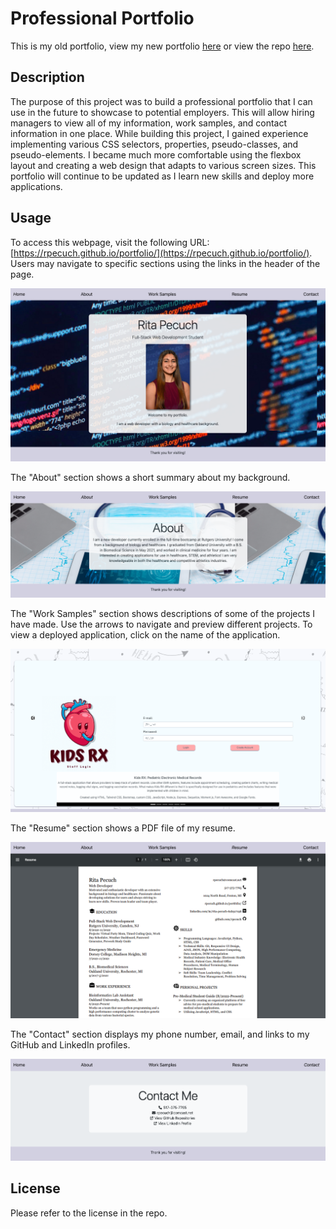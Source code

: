 # Professional Portfolio

This is my old portfolio, view my new portfolio [here](https://rpecuch.github.io/react-portfolio/) or view the repo [here](https://github.com/rpecuch/react-portfolio).

## Description

The purpose of this project was to build a professional portfolio that I can use in the future to showcase to potential employers. This will allow hiring managers to view all of my information, work samples, and contact information in one place. While building this project, I gained experience implementing various CSS selectors, properties, pseudo-classes, and pseudo-elements. I became much more comfortable using the flexbox layout and creating a web design that adapts to various screen sizes. This portfolio will continue to be updated as I learn new skills and deploy more applications.

## Usage

To access this webpage, visit the following URL: [https://rpecuch.github.io/portfolio/](https://rpecuch.github.io/portfolio/). Users may navigate to specific sections using the links in the header of the page.

![navigation menu](./assets/images/readme/homepage.png)

The "About" section shows a short summary about my background.

![about section of website](./assets/images/readme/about-me.png)

The "Work Samples" section shows descriptions of some of the projects I have made. Use the arrows to navigate and preview different projects. To view a deployed application, click on the name of the application.

![work samples section of website](./assets/images/readme/work-samples.png)

The "Resume" section shows a PDF file of my resume.

![resume section of website](./assets/images/readme/resume.png)

The "Contact" section displays my phone number, email, and links to my GitHub and LinkedIn profiles.

![contact section of website](./assets/images/readme/contact.png)

## License

Please refer to the license in the repo.
